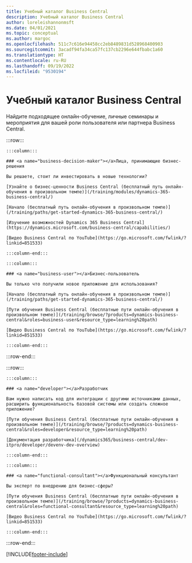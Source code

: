 ```yaml
---
title: Учебный каталог Business Central
description: Учебный каталог Business Central
author: loreleishannonmsft
ms.date: 04/01/2021
ms.topic: conceptual
ms.author: margoc
ms.openlocfilehash: 511c7c616e94458cc2eb8489831d528968400903
ms.sourcegitcommit: 3acadf94fa34ca57fc137cb2296e644fbabc1a60
ms.translationtype: HT
ms.contentlocale: ru-RU
ms.lasthandoff: 09/19/2022
ms.locfileid: "9530194"
---
```

# <a name="business-central-learning-catalog"></a>Учебный каталог Business Central

Найдите подходящее онлайн-обучение, личные семинары и мероприятия для вашей роли пользователя или партнера Business Central.

:::row:::

    :::column:::

    ### <a name="business-decision-maker"></a>Лица, принимающие бизнес-решения

    Вы решаете, стоит ли инвестировать в новые технологии? 

    [Узнайте о бизнес-ценности Business Central (бесплатный путь онлайн-обучения в произвольном темпе)](/training/modules/dynamics-365-business-central/)

    [Начало (бесплатный путь онлайн-обучения в произвольном темпе)](/training/paths/get-started-dynamics-365-business-central/)

    [Изучение возможностей Dynamics 365 Business Central](https://dynamics.microsoft.com/business-central/capabilities/)

    [Видео Business Central по YouTube](https://go.microsoft.com/fwlink/?linkid=851533)

    :::column-end:::

    :::column:::

    ### <a name="business-user"></a>Бизнес-пользователь

    Вы только что получили новое приложение для использования? 

    [Начало (бесплатный путь онлайн-обучения в произвольном темпе)](/training/paths/get-started-dynamics-365-business-central/)

    [Пути обучения Business Central (бесплатные пути онлайн-обучения в произвольном темпе)](/training/browse/?products=dynamics-business-central&roles=business-user&resource_type=learning%20path)

    [Видео Business Central по YouTube](https://go.microsoft.com/fwlink/?linkid=851533)

    :::column-end:::

:::row-end:::

:::row:::

    :::column:::

    ### <a name="developer"></a>Разработчик

    Вам нужно написать код для интеграции с другими источниками данных, расширить функциональность базовой системы или создать сложное приложение?

    [Пути обучения Business Central (бесплатные пути онлайн-обучения в произвольном темпе)](/training/browse/?products=dynamics-business-central&roles=developer&resource_type=learning%20path)

    [Документация разработчика](/dynamics365/business-central/dev-itpro/developer/devenv-dev-overview)

    :::column-end:::

    :::column:::

    ### <a name="functional-consultant"></a>Функциональный консультант
    
    Вы эксперт по внедрению для бизнес-сферы? 

    [Пути обучения Business Central (бесплатные пути онлайн-обучения в произвольном темпе)](/training/browse/?products=dynamics-business-central&roles=functional-consultant&resource_type=learning%20path)

    [Видео Business Central по YouTube](https://go.microsoft.com/fwlink/?linkid=851533)

    :::column-end:::

:::row-end:::


[!INCLUDE[footer-include](../includes/footer-banner.md)]
